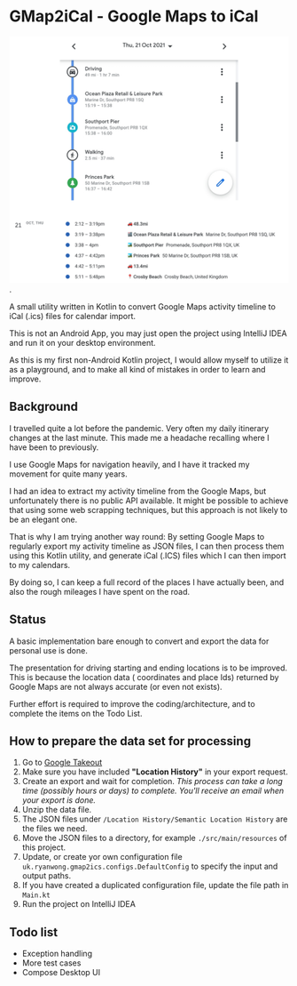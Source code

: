 # GMap2iCal - Google Maps to iCal

<div style="text-align:center"><img src="preview.png" /></div>.

A small utility written in Kotlin to convert Google Maps activity timeline to iCal (.ics) files for calendar import.

This is not an Android App, you may just open the project using IntelliJ IDEA and run it on your desktop environment.

As this is my first non-Android Kotlin project, I would allow myself to utilize it as a playground, and to make all kind
of mistakes in order to learn and improve.

## Background

I travelled quite a lot before the pandemic. Very often my daily itinerary changes at the last minute. This made me a
headache recalling where I have been to previously.

I use Google Maps for navigation heavily, and I have it tracked my movement for quite many years.

I had an idea to extract my activity timeline from the Google Maps, but unfortunately there is no public API available.
It might be possible to achieve that using some web scrapping techniques, but this approach is not likely to be an
elegant one.

That is why I am trying another way round: By setting Google Maps to regularly export my activity timeline as JSON
files, I can then process them using this Kotlin utility, and generate iCal (.ICS) files which I can then import to my
calendars.

By doing so, I can keep a full record of the places I have actually been, and also the rough mileages I have spent on
the road.

## Status

A basic implementation bare enough to convert and export the data for personal use is done.

The presentation for driving starting and ending locations is to be improved. This is because the location data (
coordinates and place Ids) returned by Google Maps are not always accurate (or even not exists).

Further effort is required to improve the coding/architecture, and to complete the items on the Todo List.

## How to prepare the data set for processing

1. Go to [Google Takeout](https://takeout.google.com/)
2. Make sure you have included **"Location History"** in your export request.
3. Create an export and wait for completion. _This process can take a long time (possibly hours or days) to complete.
   You'll receive an email when your export is done._
4. Unzip the data file.
5. The JSON files under `/Location History/Semantic Location History` are the files we need.
6. Move the JSON files to a directory, for example `./src/main/resources` of this project.
7. Update, or create yor own configuration file `uk.ryanwong.gmap2ics.configs.DefaultConfig` to specify the input and
   output paths.
8. If you have created a duplicated configuration file, update the file path in `Main.kt`
9. Run the project on IntelliJ IDEA

## Todo list

- Exception handling
- More test cases
- Compose Desktop UI